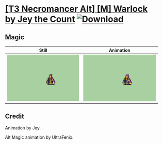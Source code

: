 # [\[T3 Necromancer Alt\] \[M\] Warlock by Jey the Count](./) [![Download](https://img.shields.io/badge/Download--red?style=social&logo=github)](https://minhaskamal.github.io/DownGit/#/home?url=https://github.com/Klokinator/FE-Repo/tree/main/Battle%20Animations%2FMagi%20-%20Dark-Type%2F%5BT3%20Necromancer%20Alt%5D%20%5BM%5D%20Warlock%20by%20Jey%20the%20Count%2F6.%20Magic%20(Alt%20Crit))

## Magic

| Still | Animation |
| :---: | :-------: |
| ![Magic still](./Magic_000.png) | ![Magic](./Magic.gif) |

## Credit

Animation by Jey.

Alt Magic animation by UltraFenix.
